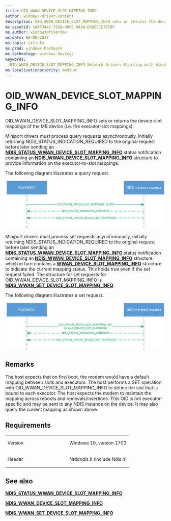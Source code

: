 ```yaml
---
title: OID_WWAN_DEVICE_SLOT_MAPPING_INFO
author: windows-driver-content
description: OID_WWAN_DEVICE_SLOT_MAPPING_INFO sets or returns the device-slot mappings of the MB device (i.e. the executor-slot mappings).
ms.assetid: 54AF3447-7918-49CE-945A-DC8DC1E78CBF
ms.author: windowsdriverdev
ms.date: 08/08/2017
ms.topic: article
ms.prod: windows-hardware
ms.technology: windows-devices
keywords: 
 -OID_WWAN_DEVICE_SLOT_MAPPING_INFO Network Drivers Starting with Windows Vista
ms.localizationpriority: medium
---
```


# OID\_WWAN\_DEVICE\_SLOT\_MAPPING\_INFO


OID\_WWAN\_DEVICE\_SLOT\_MAPPING\_INFO sets or returns the device-slot mappings of the MB device (i.e. the executor-slot mappings).

Miniport drivers must process query requests asynchronously, initially returning NDIS\_STATUS\_INDICATION\_REQUIRED to the original request before later sending an [**NDIS\_STATUS\_WWAN\_DEVICE\_SLOT\_MAPPING\_INFO**](https://msdn.microsoft.com/library/windows/hardware/mt782397) status notification containing an [**NDIS\_WWAN\_DEVICE\_SLOT\_MAPPING\_INFO**](https://msdn.microsoft.com/library/windows/hardware/mt782403) structure to provide information on the executor-to-slot mappings.

The following diagram illustrates a query request.

![slot mapping query](images/multi-SIM_8_slotMappingQuery.png)

Miniport drivers must process set requests asynchronously, initially returning NDIS\_STATUS\_INDICATION\_REQUIRED to the original request before later sending an [**NDIS\_STATUS\_WWAN\_DEVICE\_SLOT\_MAPPING\_INFO**](https://msdn.microsoft.com/library/windows/hardware/mt782397) status notification containing an [**NDIS\_WWAN\_DEVICE\_SLOT\_MAPPING\_INFO**](https://msdn.microsoft.com/library/windows/hardware/mt782403) structure, which in turn contains a [**WWAN\_DEVICE\_SLOT\_MAPPING\_INFO**](https://msdn.microsoft.com/library/windows/hardware/mt799890) structure to indicate the current mapping status. This holds true even if the set request failed. The structure for set requests for OID\_WWAN\_DEVICE\_SLOT\_MAPPING\_INFO is [**NDIS\_WWAN\_SET\_DEVICE\_SLOT\_MAPPING\_INFO**](https://msdn.microsoft.com/library/windows/hardware/mt782405).

The following diagram illustrates a set request.

![slot mapping set](images/multi-SIM_7_slotMappingSet.png)

Remarks
-------

The host expects that on first boot, the modem would have a default mapping between slots and executors. The host performs a SET operation with OID\_WWAN\_DEVICE\_SLOT\_MAPPING\_INFO to define the slot that is bound to each executor. The host expects the modem to maintain the mapping across reboots and removals/insertions. This OID is not executor-specific and may be sent to any NDIS instance on the device. It may also query the current mapping as shown above.

Requirements
------------

<table>
<colgroup>
<col width="50%" />
<col width="50%" />
</colgroup>
<tbody>
<tr class="odd">
<td><p>Version</p></td>
<td><p>Windows 10, version 1703</p></td>
</tr>
<tr class="even">
<td><p>Header</p></td>
<td>Ntddndis.h (include Ndis.h)</td>
</tr>
</tbody>
</table>

## See also


[**NDIS\_STATUS\_WWAN\_DEVICE\_SLOT\_MAPPING\_INFO**](https://msdn.microsoft.com/library/windows/hardware/mt782397)

[**NDIS\_WWAN\_DEVICE\_SLOT\_MAPPING\_INFO**](https://msdn.microsoft.com/library/windows/hardware/mt782403)

[**NDIS\_WWAN\_SET\_DEVICE\_SLOT\_MAPPING\_INFO**](https://msdn.microsoft.com/library/windows/hardware/mt782405)

 

 




